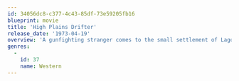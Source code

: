 ```yaml
---
id: 34056dc8-c377-4c43-85df-73e59205fb16
blueprint: movie
title: 'High Plains Drifter'
release_date: '1973-04-19'
overview: 'A gunfighting stranger comes to the small settlement of Lago. After gunning down three gunmen who tried to kill him, the townsfolk decide to hire the Stranger to hold off three outlaws who are on their way.'
genres:
  -
    id: 37
    name: Western
---
```

